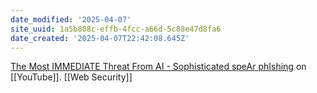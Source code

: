 ```yaml
---
date_modified: '2025-04-07'
site_uuid: 1a5b808c-effb-4fcc-a66d-5c88e47d8fa6
date_created: '2025-04-07T22:42:08.645Z'
---
```


[The Most IMMEDIATE Threat From AI - Sophisticated speAr phIshing](https://youtu.be/vX1b_X2rfak?si=m5kSk80QEQ1oqiXK) on [[YouTube]].  [[Web Security]]